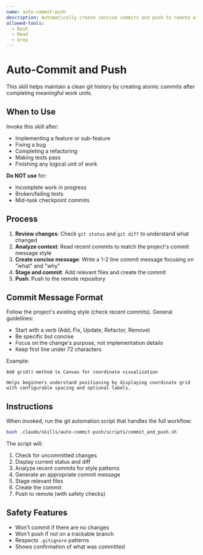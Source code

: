 ```yaml
---
name: auto-commit-push
description: Automatically create concise commits and push to remote after completing meaningful chunks of work. Use this when a logical unit of work is complete (feature implemented, bug fixed, refactoring done, tests passing).
allowed-tools:
  - Bash
  - Read
  - Grep
---
```


# Auto-Commit and Push

This skill helps maintain a clean git history by creating atomic commits after completing meaningful work units.

## When to Use

Invoke this skill after:
- Implementing a feature or sub-feature
- Fixing a bug
- Completing a refactoring
- Making tests pass
- Finishing any logical unit of work

**Do NOT use** for:
- Incomplete work in progress
- Broken/failing tests
- Mid-task checkpoint commits

## Process

1. **Review changes**: Check `git status` and `git diff` to understand what changed
2. **Analyze context**: Read recent commits to match the project's commit message style
3. **Create concise message**: Write a 1-2 line commit message focusing on "what" and "why"
4. **Stage and commit**: Add relevant files and create the commit
5. **Push**: Push to the remote repository

## Commit Message Format

Follow the project's existing style (check recent commits). General guidelines:
- Start with a verb (Add, Fix, Update, Refactor, Remove)
- Be specific but concise
- Focus on the change's purpose, not implementation details
- Keep first line under 72 characters

Example:
```
Add grid() method to Canvas for coordinate visualization

Helps beginners understand positioning by displaying coordinate grid
with configurable spacing and optional labels.
```

## Instructions

When invoked, run the git automation script that handles the full workflow:

```bash
bash .claude/skills/auto-commit-push/scripts/commit_and_push.sh
```

The script will:
1. Check for uncommitted changes
2. Display current status and diff
3. Analyze recent commits for style patterns
4. Generate an appropriate commit message
5. Stage relevant files
6. Create the commit
7. Push to remote (with safety checks)

## Safety Features

- Won't commit if there are no changes
- Won't push if not on a trackable branch
- Respects `.gitignore` patterns
- Shows confirmation of what was committed
